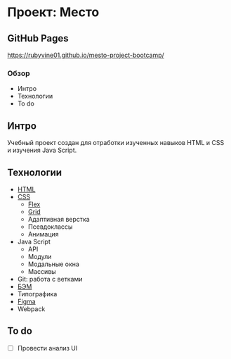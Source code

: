# Проект: Место

## GitHub Pages 
https://rubyvine01.github.io/mesto-project-bootcamp/

### Обзор
* Интро
* Технологии
* To do

## Интро
Учебный проект создан для отработки изученных навыков HTML и CSS и изучения Java Script.

## Технологии
- [HTML](https://html.com/)
- [CSS](https://www.w3.org/TR/CSS/#css)
    - [Flex](https://developer.mozilla.org/en-US/docs/Web/CSS/flex)
    - [Grid](https://developer.mozilla.org/en-US/docs/Web/CSS/CSS_grid_layout)
    - Адаптивная верстка
    - Псевдоклассы
    - Анимация
- Java Script
  - API
  - Модули
  - Модальные окна
  - Массивы
- Git: работа с ветками
- [БЭМ](https://ru.bem.info/)
- Типографика
- [Figma](https://www.figma.com/)
- Webpack



## To do

- [ ] Провести анализ UI

